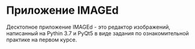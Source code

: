 # Приложение IMAGEd
Десктопное приложение IMAGEd - это редактор изображений, написанный на Pythin 3.7 и PyQt5 в виде задания по ознакомительной практике на первом курсе.
